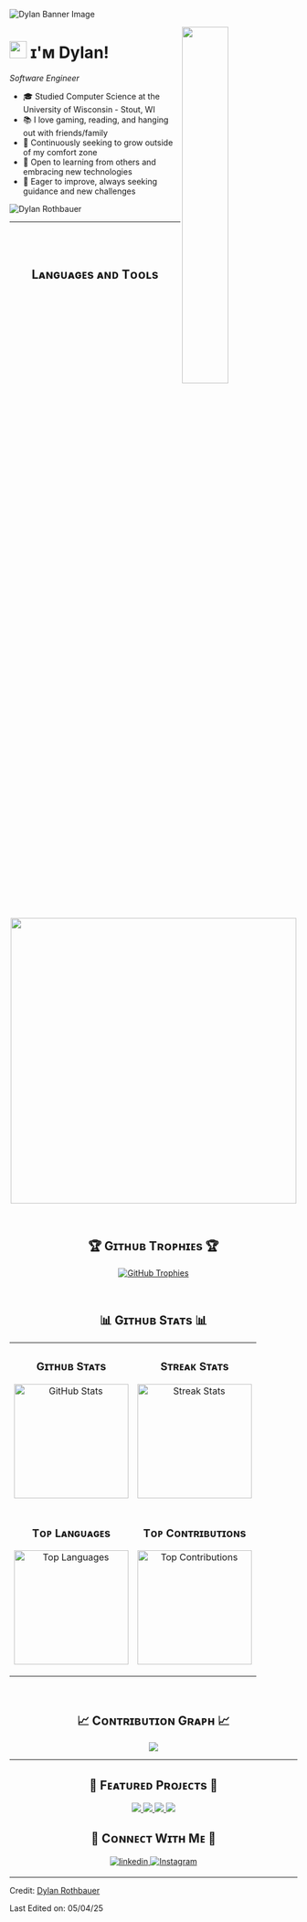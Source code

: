 <!--Banner-->
![Dylan Banner Image](https://user-images.githubusercontent.com/58959408/232639433-cb0aea21-66f0-4508-a771-85e2089c5a87.gif)

<!--Night Owl image-->
<div>
  <img align="right" width="40%" src="https://camo.githubusercontent.com/2e760a4dba6c72995663bd84ceb4e627d7639d8f119c0015608f2b94ac6b2d28/68747470733a2f2f6769746875622e6769746875626173736574732e636f6d2f6173736574732f6d6f6e612d6c6f6164696e672d6461726b2d3737303161376239373337302e676966">
</div>

<!--Header Name-->
# <img src="https://emojis.slackmojis.com/emojis/images/1531849430/4246/blob-sunglasses.gif?1531849430" width="30"/> ɪ'ᴍ Dylan! 
*Software Engineer*
<br /> 

<!--Start Intro-->               
<p align="left"></p>

- 🎓 Studied Computer Science at the University of Wisconsin - Stout, WI
- 📚 I love gaming, reading, and hanging out with friends/family
- 🌱 Continuously seeking to grow outside of my comfort zone
- 🤝 Open to learning from others and embracing new technologies
- 💭 Eager to improve, always seeking guidance and new challenges

<!--End Intro-->

<!--Profile Count Badge-->
<p align="left">
  <img src="https://komarev.com/ghpvc/?username=DylanRothbauer&label=Profile%20views&color=770677&style=for-the-badge&logo=star" alt="Dylan Rothbauer" style="padding-right:20px;" />
</p>

---
<br />
<br />
<!--Languages and Tools Section-->       
<h2 align="center">Lᴀɴɢᴜᴀɢᴇs ᴀɴᴅ Tᴏᴏʟs</h2> 
<p align="center">
<img width="500px"  src="https://skillicons.dev/icons?i=cs,cpp,java,html,css,git,github,visualstudio,vscode,eclipse,mysql,dotnet,azure,bootstrap,postman,windows,powershell,godot,unity,unreal&perline=10"  />
</p>
<br />

<!--Trophies Section-->   
<h2 align="center">🏆 Gɪᴛʜᴜʙ Tʀᴏᴘʜɪᴇs 🏆</h2>
<p align="center">
  <a href="https://github.com/DylanRothbauer/github-profile-trophy">
    <img src="https://github-profile-trophy.vercel.app/?username=DylanRothbauer&row=2&column=6&margin-w=20&margin-h=20&perline=10" alt="GitHub Trophies">
  </a>
</p>
<br />

<!--Github stats Table--> 
<h2 align="center">📊 Gɪᴛʜᴜʙ Sᴛᴀᴛs 📊</h2>

<table width="100%">
  <tr>
    <td width="50%">
      <h3 align="center"><strong>Gɪᴛʜᴜʙ Sᴛᴀᴛs</strong></h3>
      <p align="center">
        <a href="https://github.com/DylanRothbauer">
          <img height="200" src="https://github-readme-stats.vercel.app/api?username=DylanRothbauer&count_private=true&show_icons=true&theme=nightowl" alt="GitHub Stats" />
        </a>
      </p>
    </td>
    <td width="50%">
      <h3 align="center"><strong>Sᴛʀᴇᴀᴋ Sᴛᴀᴛs</strong></h3>
      <p align="center">
        <a href="https://github.com/DylanRothbauer">
          <img height="200" src="https://streak-stats.demolab.com?user=DylanRothbauer&theme=nightowl" alt="Streak Stats" />
        </a>
      </p>
    </td>
  </tr>
  <tr>
    <td width="50%">
      <h3 align="center"><strong>Tᴏᴘ Lᴀɴɢᴜᴀɢᴇs</strong></h3>
      <p align="center">
        <a href="https://github.com/anuraghazra/convoychat">
          <img height="200" src="https://github-readme-stats.vercel.app/api/top-langs/?username=DylanRothbauer&theme=nightowl&hide_border=false&include_all_commits=false&count_private=false&layout=compact" alt="Top Languages" />
        </a>
      </p>
    </td>
    <td width="50%">
      <h3 align="center"><strong>Tᴏᴘ Cᴏɴᴛʀɪʙᴜᴛɪᴏɴs</strong></h3>
      <p align="center">
        <a href="https://github.com/DylanRothbauer">
          <img height="200" src="https://github-contributor-stats.vercel.app/api?username=DylanRothbauer&limit=3&theme=nightowl&show_owner=true&combine_all_yearly_contributions=true" alt="Top Contributions" />
        </a>
      </p>
    </td>
  </tr>
</table>
<br />

<!--Contribution Graph-->
<h2 align="center">📈 Cᴏɴᴛʀɪʙᴜᴛɪᴏɴ Gʀᴀᴘʜ 📈</h2>
<div align="center">
    <img src="https://github-readme-activity-graph.vercel.app/graph?username=DylanRothbauer&bg_color=011627&color=79d3c3&line=c792ea&point=ffeb95&area=true&hide_border=false" border-radius="15">
</div>

---

<!--Featured Projects--> 
<h2 align="center">🚀 Fᴇᴀᴛᴜʀᴇᴅ Pʀᴏᴊᴇᴄᴛs 🚀</h2>

<p align="center">
  <a href="https://github.com/DylanRothbauer/Funkollection" target="_blank">
    <img src="https://github-readme-stats.vercel.app/api/pin/?username=DylanRothbauer&repo=Funkollection&theme=nightowl" />
  </a>
  <a href="https://github.com/DylanRothbauer/Interview-Prep-Central" target="_blank">
    <img src="https://github-readme-stats.vercel.app/api/pin/?username=DylanRothbauer&repo=Interview-Prep-Central&theme=nightowl" />
  </a>
  <a href="https://github.com/DylanRothbauer/Advent-of-Code" target="_blank">
    <img src="https://github-readme-stats.vercel.app/api/pin/?username=DylanRothbauer&repo=Advent-of-Code&theme=nightowl" />
  </a>
  <a href="https://github.com/DylanRothbauer/Advent-of-Code" target="_blank">
    <img src="https://github-readme-stats.vercel.app/api/pin/?username=DylanRothbauer&repo=Advent-of-Code&theme=nightowl" />
  </a>
</p>

<!--Contact Section--> 

<h2 align="center">🤝 Cᴏɴɴᴇᴄᴛ Wɪᴛʜ Mᴇ 🤝 </h2>
<div align="center">
 <a href="https://www.linkedin.com/in/dylan-rothbauer-ab285624b/" target="_blank">
<img src=https://img.shields.io/badge/linkedin-%231E77B5.svg?&style=for-the-badge&logo=linkedin&logoColor=white alt=linkedin style="margin-bottom: 5px;" />
</a>

<a href="https://www.instagram.com/dylanrothbaueryt/" target="_blank">
<img src=https://img.shields.io/badge/Instagram-E4405F?style=for-the-badge&logo=instagram&logoColor=white alt=Instagram style="margin-bottom: 5px;" />
</a>

</div>

<!--Footer-->

------

Credit: [Dylan Rothbauer](https://github.com/DylanRothbauer)

Last Edited on: 05/04/25
